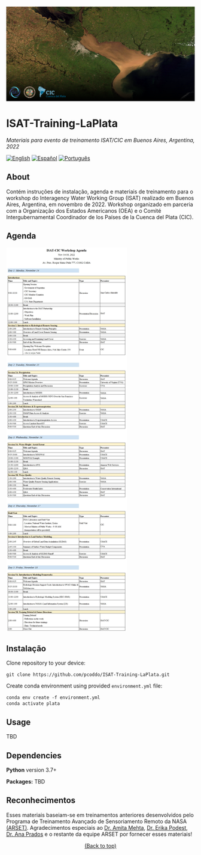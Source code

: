 <!-- Header -->
![Header](https://raw.githubusercontent.com/pcoddo/ISAT-Training-LaPlata/main/img/header.png)

# **ISAT-Training-LaPlata**
</p>
<p align="left">
    <em>Materiais para evento de treinamento ISAT/CIC em Buenos Aires, Argentina, 2022</em>
</p>

<!-- Badges -->
[![English](https://img.shields.io/badge/English-click-blue)](https://github.com/pcoddo/ISAT-Training-LaPlata/blob/master/README.md)
[![Español](https://img.shields.io/badge/Espa%C3%B1ol-click-orange)](https://github.com/pcoddo/ISAT-Training-LaPlata/blob/master/README.es.md)
[![Português](https://img.shields.io/badge/Portugu%C3%AAs-click-brightgreen)](https://github.com/pcoddo/ISAT-Training-LaPlata/blob/master/README.pt-br.md)

## About
Contém instruções de instalação, agenda e materiais de treinamento para o workshop do Interagency Water Working Group (ISAT) realizado em Buenos Aires, Argentina, em novembro de 2022. Workshop organizado em parceria com a Organização dos Estados Americanos (OEA) e o Comité Intergubernamental Coordinador de los Países de la Cuenca del Plata (CIC).

## Agenda
![Agenda](https://raw.githubusercontent.com/pcoddo/ISAT-Training-LaPlata/main/img/agenda_10.26.22.jpg)

## Instalação

Clone repository to your device:
```shell
git clone https://github.com/pcoddo/ISAT-Training-LaPlata.git
```
Create conda environment using provided `environment.yml` file:
```shell
conda env create -f environment.yml
conda activate plata
```

## Usage
TBD

## Dependencies
**Python** version 3.7+

**Packages:**
TBD
  
## Reconhecimentos
Esses materiais baseiam-se em treinamentos anteriores desenvolvidos pelo Programa de Treinamento Avançado de Sensoriamento Remoto da NASA [(ARSET)](https://appliedsciences.nasa.gov/what-we-do/capacity-building/arset). Agradecimentos especiais ao [Dr. Amita Mehta](https://sciences.gsfc.nasa.gov/sed/bio/amita.v.mehta), [Dr. Erika Podest](https://science.jpl.nasa.gov/people/podest/), [Dr. Ana Prados](https://jcet.umbc.edu/jcet-faculty/person/ed05369/) e o restante da equipe ARSET por fornecer esses materiais!


<p align="center">
  <a href="#boston-tides">(Back to top)</a>
</p>
